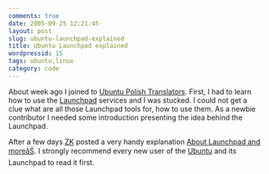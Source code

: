 ```yaml
---
comments: true
date: 2005-09-25 12:21:45
layout: post
slug: ubuntu-launchpad-explained
title: Ubuntu Launchpad explained
wordpressid: 15
tags: ubuntu,linux
category: code
---
```


About week ago I joined to  [Ubuntu Polish Translators](https://launchpad.net/people/ubuntu-l10n-pl). 
First, I had to learn how to use the [Launchpad](https://launchpad.net/) services and I was stucked. 
I could not get a clue what are all those Launchpad tools for, how to use them. 
As a newbie contributor I needed some introduction presenting the idea behind the Launchpad.

After a few days [ZK](http://www.suxx.pl/blog) posted a very handy explanation 
[About Launchpad and moreâŚ](http://www.suxx.pl/blog/index.php/2005/09/20/about-launchpad-and-more/). 
I strongly recommend  every new user of the [Ubuntu](http://www.ubuntu.com) and its Launchpad to read it first.

